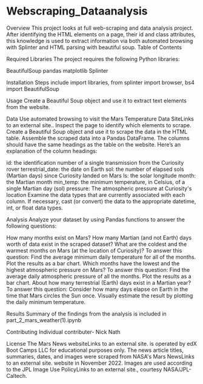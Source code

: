 # Webscraping_Dataanalysis
Overview
This project looks at full web-scraping and data analysis project. After identifying the HTML elements on a page, their id and class attributes, this knowledge is used to extract
information via both automated browsing with Splinter and HTML parsing with beautiful soup.
Table of Contents

Required Libraries
The project requires the following Python libraries:

BeautifulSoup
pandas
matplotlib
Splinter

Installation
Steps include import libraries, from splinter import browser, bs4 import BeautifulSoup


Usage
Create a Beautiful Soup object and use it to extract text elements from the website.


Data
Use automated browsing to visit the Mars Temperature Data SiteLinks to an external site.. Inspect the page to identify which elements to scrape.
Create a Beautiful Soup object and use it to scrape the data in the HTML table.
Assemble the scraped data into a Pandas DataFrame. The columns should have the same headings as the table on the website. Here’s an explanation of the column headings:

id: the identification number of a single transmission from the Curiosity rover
terrestrial_date: the date on Earth
sol: the number of elapsed sols (Martian days) since Curiosity landed on Mars
ls: the solar longitude
month: the Martian month
min_temp: the minimum temperature, in Celsius, of a single Martian day (sol)
pressure: The atmospheric pressure at Curiosity's location
Examine the data types that are currently associated with each column. If necessary, cast (or convert) the data to the appropriate datetime, int, or float data types.

Analysis
Analyze your dataset by using Pandas functions to answer the following questions:

How many months exist on Mars?
How many Martian (and not Earth) days worth of data exist in the scraped dataset?
What are the coldest and the warmest months on Mars (at the location of Curiosity)? To answer this question:
Find the average minimum daily temperature for all of the months.
Plot the results as a bar chart.
Which months have the lowest and the highest atmospheric pressure on Mars? To answer this question:
Find the average daily atmospheric pressure of all the months.
Plot the results as a bar chart.
About how many terrestrial (Earth) days exist in a Martian year? To answer this question:
Consider how many days elapse on Earth in the time that Mars circles the Sun once.
Visually estimate the result by plotting the daily minimum temperature.

Results
Summary of the findings from the analysis is included in part_2_mars_weather(1).ipynb


Contributing
Individual contributer- Nick Nath


License
The Mars News websiteLinks to an external site. is operated by edX Boot Camps LLC for educational purposes only. The news article titles, summaries, dates, and images were scraped from NASA's Mars NewsLinks to an external site. website in November 2022. Images are used according to the JPL Image Use PolicyLinks to an external site., courtesy NASA/JPL-Caltech.
